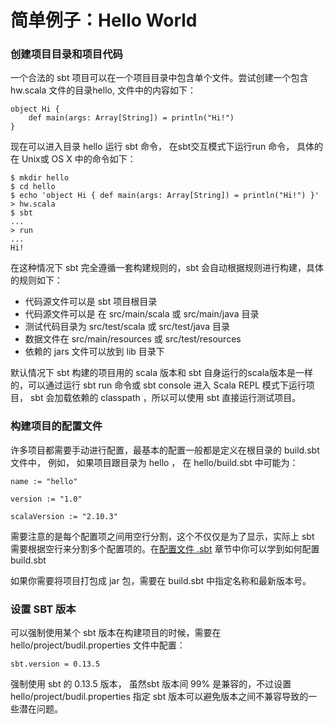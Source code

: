 # 简单例子：Hello World

### 创建项目目录和项目代码

一个合法的 sbt 项目可以在一个项目目录中包含单个文件。尝试创建一个包含hw.scala 文件的目录hello, 文件中的内容如下：

```
object Hi {
    def main(args: Array[String]) = println("Hi!")
}
```

现在可以进入目录 hello 运行 sbt 命令， 在sbt交互模式下运行run 命令， 具体的在 Unix或 OS X 中的命令如下：

```
$ mkdir hello
$ cd hello
$ echo 'object Hi { def main(args: Array[String]) = println("Hi!") }' > hw.scala
$ sbt
...
> run
...
Hi!
```

在这种情况下 sbt 完全遵循一套构建规则的，sbt 会自动根据规则进行构建，具体的规则如下：

* 代码源文件可以是 sbt 项目根目录
* 代码源文件可以是 在 src/main/scala 或 src/main/java 目录
* 测试代码目录为 src/test/scala 或 src/test/java 目录
* 数据文件在 src/main/resources 或 src/test/resources
* 依赖的 jars 文件可以放到 lib 目录下

默认情况下 sbt 构建的项目用的 scala 版本和 sbt 自身运行的scala版本是一样的，可以通过运行 sbt run 命令或 sbt console 进入 Scala REPL 模式下运行项目， sbt 会加载依赖的 classpath ，所以可以使用 sbt 直接运行测试项目。

### 构建项目的配置文件

许多项目都需要手动进行配置，最基本的配置一般都是定义在根目录的 build.sbt 文件中， 例如， 如果项目跟目录为 hello ， 在 hello/build.sbt 中可能为：

```
name := "hello"

version := "1.0"

scalaVersion := "2.10.3"

```

需要注意的是每个配置项之间用空行分割，这个不仅仅是为了显示，实际上 sbt 需要根据空行来分割多个配置项的。在[配置文件 .sbt](build_define.html) 章节中你可以学到如何配置 build.sbt

如果你需要将项目打包成 jar 包，需要在 build.sbt 中指定名称和最新版本号。

### 设置 SBT 版本

可以强制使用某个 sbt 版本在构建项目的时候，需要在 hello/project/budil.properties 文件中配置：

```
sbt.version = 0.13.5
```

强制使用 sbt 的 0.13.5 版本， 虽然sbt 版本间 99% 是兼容的，不过设置hello/project/budil.properties 指定 sbt 版本可以避免版本之间不兼容导致的一些潜在问题。
